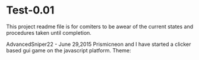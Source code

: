 # Test-0.01
This project readme file is for comiters to be awear of the current states and procedures taken until completion.

AdvancedSniper22 - June 29,2015
      Prismicneon and I have started a clicker based gui game on the javascript platform. Theme: 
